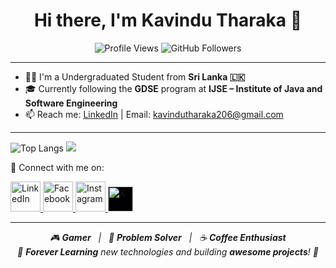 <h1 align="center">Hi there, I'm Kavindu Tharaka 👋</h1>

<p align="center">
  <img src="https://komarev.com/ghpvc/?username=tharakaug&style=flat-square&color=blue" alt="Profile Views" />
  <img src="https://img.shields.io/github/followers/tharakaug?label=Followers&style=social" alt="GitHub Followers" />
</p>

---



- 👨‍🎓 I'm a Undergraduated Student from **Sri Lanka 🇱🇰**
- 🎓 Currently following the **GDSE** program at **IJSE – Institute of Java and Software Engineering**
- 📫 Reach me: [LinkedIn](https://www.linkedin.com/in/kavindu-tharaka-b45556319/) | Email: kavindutharaka206@gmail.com
  
---

![Top Langs](https://github-readme-stats.vercel.app/api/top-langs/?username=tharakaug&layout=compact&theme=radical)
![](https://github-profile-summary-cards.vercel.app/api/cards/stats?username=tharakaug&layout=compact&theme=radical)

🔗 Connect with me on:
<p align="left">
 <a href="https://www.linkedin.com/in/kavindu-tharaka-b45556319/" target="_blank">
  <img src="https://img.icons8.com/color/48/000000/linkedin.png" alt="LinkedIn" width="48" height="48" />
</a>
<a href="https://web.facebook.com/kavindu.tharaka.96155" target="_blank">
  <img src="https://img.icons8.com/color/48/000000/facebook.png" alt="Facebook" width="48" height="48" />
</a>
<a href="https://www.instagram.com/_kavindu_tharaka/?hl=en" target="_blank">
  <img src="https://img.icons8.com/fluency/48/000000/instagram-new.png" alt="Instagram" width="48" height="48" />
</a>
<a href="https://x.com/_kavin_du" target="_blank">
  <img src="https://img.icons8.com/ios-filled/48/ffffff/x.png" alt="X" style="background-color: black;" width="40" height="40"  margin-bottom="50" />
</a>
</p>


---

<p align="center">
  <em>
    🎮 <strong>Gamer</strong> &nbsp;&nbsp;|&nbsp;&nbsp;
    🧠 <strong>Problem Solver</strong> &nbsp;&nbsp;|&nbsp;&nbsp;
    ☕ <strong>Coffee Enthusiast</strong><br/>
    🌱 <strong>Forever Learning</strong> new technologies and building <strong>awesome projects</strong>! 🚀
  </em>
</p>




